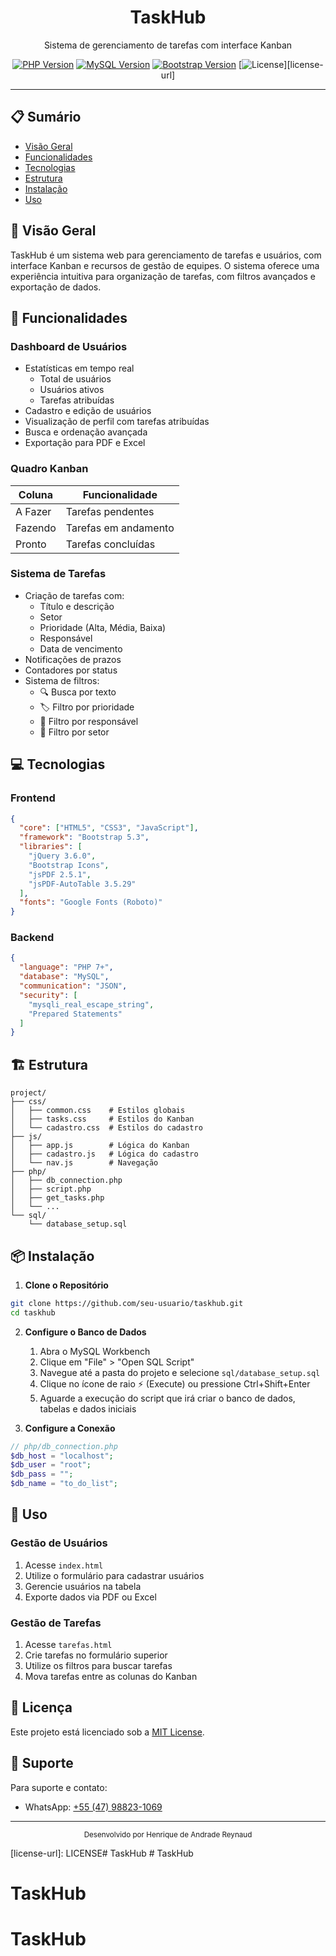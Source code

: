 <div align="center">
  <h1>TaskHub</h1>
  <p>Sistema de gerenciamento de tarefas com interface Kanban</p>
  
  [![PHP Version][php-image]][php-url]
  [![MySQL Version][mysql-image]][mysql-url]
  [![Bootstrap Version][bootstrap-image]][bootstrap-url]
  [![License][license-image]][license-url]
</div>

---

## 📋 Sumário
- [Visão Geral](#-visão-geral)
- [Funcionalidades](#-funcionalidades)
- [Tecnologias](#-tecnologias)
- [Estrutura](#-estrutura)
- [Instalação](#-instalação)
- [Uso](#-uso)

## 🎯 Visão Geral

TaskHub é um sistema web para gerenciamento de tarefas e usuários, com interface Kanban e recursos de gestão de equipes. O sistema oferece uma experiência intuitiva para organização de tarefas, com filtros avançados e exportação de dados.

## 🚀 Funcionalidades

### Dashboard de Usuários
- Estatísticas em tempo real
  - Total de usuários
  - Usuários ativos
  - Tarefas atribuídas
- Cadastro e edição de usuários
- Visualização de perfil com tarefas atribuídas
- Busca e ordenação avançada
- Exportação para PDF e Excel

### Quadro Kanban
| Coluna | Funcionalidade |
|--------|----------------|
| A Fazer | Tarefas pendentes |
| Fazendo | Tarefas em andamento |
| Pronto | Tarefas concluídas |

### Sistema de Tarefas
- Criação de tarefas com:
  - Título e descrição
  - Setor
  - Prioridade (Alta, Média, Baixa)
  - Responsável
  - Data de vencimento
- Notificações de prazos
- Contadores por status
- Sistema de filtros:
  - 🔍 Busca por texto
  - 🏷️ Filtro por prioridade
  - 👤 Filtro por responsável
  - 🏢 Filtro por setor

## 💻 Tecnologias

### Frontend
```json
{
  "core": ["HTML5", "CSS3", "JavaScript"],
  "framework": "Bootstrap 5.3",
  "libraries": [
    "jQuery 3.6.0",
    "Bootstrap Icons",
    "jsPDF 2.5.1",
    "jsPDF-AutoTable 3.5.29"
  ],
  "fonts": "Google Fonts (Roboto)"
}
```

### Backend
```json
{
  "language": "PHP 7+",
  "database": "MySQL",
  "communication": "JSON",
  "security": [
    "mysqli_real_escape_string",
    "Prepared Statements"
  ]
}
```

## 🏗 Estrutura

```
project/
├── css/
│   ├── common.css    # Estilos globais
│   ├── tasks.css     # Estilos do Kanban
│   └── cadastro.css  # Estilos do cadastro
├── js/
│   ├── app.js        # Lógica do Kanban
│   ├── cadastro.js   # Lógica do cadastro
│   └── nav.js        # Navegação
├── php/
│   ├── db_connection.php
│   ├── script.php
│   ├── get_tasks.php
│   └── ...
└── sql/
    └── database_setup.sql
```

## 📦 Instalação

1. **Clone o Repositório**
```bash
git clone https://github.com/seu-usuario/taskhub.git
cd taskhub
```

2. **Configure o Banco de Dados**
   1. Abra o MySQL Workbench
   2. Clique em "File" > "Open SQL Script"
   3. Navegue até a pasta do projeto e selecione `sql/database_setup.sql`
   4. Clique no ícone de raio ⚡ (Execute) ou pressione Ctrl+Shift+Enter
   5. Aguarde a execução do script que irá criar o banco de dados, tabelas e dados iniciais

3. **Configure a Conexão**
```php
// php/db_connection.php
$db_host = "localhost";
$db_user = "root";
$db_pass = "";
$db_name = "to_do_list";
```

## 📖 Uso

### Gestão de Usuários
1. Acesse `index.html`
2. Utilize o formulário para cadastrar usuários
3. Gerencie usuários na tabela
4. Exporte dados via PDF ou Excel

### Gestão de Tarefas
1. Acesse `tarefas.html`
2. Crie tarefas no formulário superior
3. Utilize os filtros para buscar tarefas
4. Mova tarefas entre as colunas do Kanban

## 📄 Licença

Este projeto está licenciado sob a [MIT License](LICENSE).

## 🤝 Suporte

Para suporte e contato:
- WhatsApp: [+55 (47) 98823-1069](https://wa.me/5547988231069)

---

<div align="center">
  <sub>Desenvolvido por Henrique de Andrade Reynaud</sub>
</div>

<!-- Badges -->
[php-image]: https://img.shields.io/badge/PHP-7.4%2B-blue?style=flat-square
[php-url]: https://php.net
[mysql-image]: https://img.shields.io/badge/MySQL-5.7%2B-orange?style=flat-square
[mysql-url]: https://www.mysql.com
[bootstrap-image]: https://img.shields.io/badge/Bootstrap-5.3-purple?style=flat-square
[bootstrap-url]: https://getbootstrap.com
[license-image]: https://img.shields.io/badge/License-MIT-green?style=flat-square
[license-url]: LICENSE#   T a s k H u b  
 # TaskHub
# TaskHub
# TaskHub
